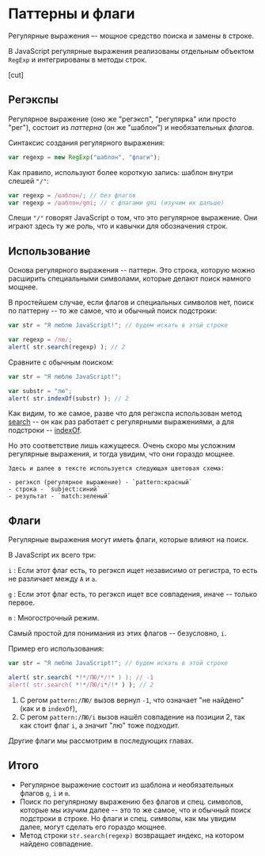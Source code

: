 # Паттерны и флаги

Регулярные выражения –- мощное средство поиска и замены в строке.

В JavaScript регулярные выражения реализованы отдельным объектом `RegExp` и интегрированы в методы строк.

[cut]

## Регэкспы

Регулярное выражение (оно же "регэксп", "регулярка" или просто "рег"), состоит из *паттерна* (он же "шаблон") и необязательных *флагов*.

Синтаксис создания регулярного выражения:

```js
var regexp = new RegExp("шаблон", "флаги");
```

Как правило, используют более короткую запись: шаблон внутри слешей `"/"`:

```js
var regexp = /шаблон/; // без флагов
var regexp = /шаблон/gmi; // с флагами gmi (изучим их дальше)
```

Слеши `"/"` говорят JavaScript о том, что это регулярное выражение. Они играют здесь ту же роль, что и кавычки для обозначения строк.

## Использование

Основа регулярного выражения -- паттерн. Это строка, которую можно расширить специальными символами, которые делают поиск намного мощнее.

В простейшем случае, если флагов и специальных символов нет, поиск по паттерну -- то же самое, что и обычный поиск подстроки:

```js run
var str = "Я люблю JavaScript!"; // будем искать в этой строке

var regexp = /лю/;
alert( str.search(regexp) ); // 2
```

Сравните с обычным поиском:

```js run
var str = "Я люблю JavaScript!";

var substr = "лю";
alert( str.indexOf(substr) ); // 2
```

Как видим, то же самое, разве что для регэкспа использован метод [search](https://developer.mozilla.org/ru/docs/Web/JavaScript/Reference/Global_Objects/String/search) -- он как раз работает с регулярными выражениями, а для подстроки -- [indexOf](https://developer.mozilla.org/ru/docs/Web/JavaScript/Reference/Global_Objects/String/indexOf).

Но это соответствие лишь кажущееся. Очень скоро мы усложним регулярные выражения, и тогда увидим, что они гораздо мощнее.

```smart header="Цветовые обозначения"
Здесь и далее в тексте используется следующая цветовая схема:

- регэксп (регулярное выражение) - `pattern:красный`
- строка - `subject:синий`
- результат - `match:зеленый`
```

## Флаги

Регулярные выражения могут иметь флаги, которые влияют на поиск.

В JavaScript их всего три:

`i`
: Если этот флаг есть, то регэксп ищет независимо от регистра, то есть не различает между `А` и `а`.

`g`
: Если этот флаг есть, то регэксп ищет все совпадения, иначе -- только первое.

`m`
: Многострочный режим.

Самый простой для понимания из этих флагов -- безусловно, `i`.

Пример его использования:

```js run
var str = "Я люблю JavaScript!"; // будем искать в этой строке

alert( str.search( *!*/ЛЮ/*/!* ) ); // -1
alert( str.search( *!*/ЛЮ/i*/!* ) ); // 2
```

1. С регом `pattern:/ЛЮ/` вызов вернул `-1`, что означает "не найдено" (как и в `indexOf`),
2. С регом `pattern:/ЛЮ/i` вызов нашёл совпадение на позиции 2, так как стоит флаг `i`, а значит "лю" тоже подходит.

Другие флаги мы рассмотрим в последующих главах.

## Итого

- Регулярное выражение состоит из шаблона и необязательных флагов `g`, `i` и `m`.
- Поиск по регулярному выражению без флагов и спец. символов, которые мы изучим далее -- это то же самое, что и обычный поиск подстроки в строке. Но флаги и спец. символы, как мы увидим далее, могут сделать его гораздо мощнее.
- Метод строки `str.search(regexp)` возвращает индекс, на котором найдено совпадение.

